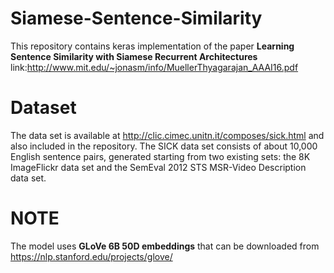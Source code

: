 # Siamese-Sentence-Similarity
This repository contains keras implementation of the paper **Learning Sentence Similarity with Siamese Recurrent Architectures** link:http://www.mit.edu/~jonasm/info/MuellerThyagarajan_AAAI16.pdf

# Dataset
The data set is available at http://clic.cimec.unitn.it/composes/sick.html and also included in the repository.
The SICK data set consists of about 10,000 English sentence pairs, generated starting from two existing sets: the 8K ImageFlickr data set and the SemEval 2012 STS MSR-Video Description data set.

# NOTE
The model uses **GLoVe 6B 50D embeddings** that can be downloaded from https://nlp.stanford.edu/projects/glove/
